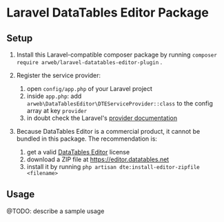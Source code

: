 # Laravel DataTables Editor Package

## Setup

1. Install this Laravel-compatible composer package by running `composer require arweb/laravel-datatables-editor-plugin`
   .
2. Register the service provider:
    1. open `config/app.php` of your Laravel project
    2. inside `app.php`: add `arweb\DataTablesEditor\DTEServiceProvider::class` to the config array at key `provider`
    3. in doubt check the
       Laravel's [provider documentation](https://laravel.com/docs/8.x/providers#registering-providers)

3. Because DataTables Editor is a commercial product, it cannot be bundled in this package. The recommendation is:
    1. get a valid [DataTables Editor](https://editor.datatables.net) license
    2. download a ZIP file at https://editor.datatables.net
    3. install it by running `php artisan dte:install-editor-zipfile <filename>`
    
## Usage

@TODO: describe a sample usage
